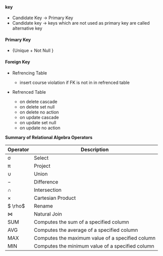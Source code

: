 #### key

- Candidate Key -> Primary Key
- Candidate key -> keys which are not used as primary key are called alternative key

#### Primary Key

- {Unique + Not Null }

#### Foreign Key

- Refrencing Table

  - insert course violation if FK is not in in refrenced table
- Refrenced Table

  - on delete cascade
  - on delete set null
  - on delete no action
  - on update cascade
  - on update set null
  - on update  no action


**Summary of Relational Algebra Operators**

| Operator    | Description                                      |
| ----------- | ------------------------------------------------ |
| σ          | Select                                           |
| π          | Project                                          |
| ∪          | Union                                            |
| −          | Difference                                       |
| ∩          | Intersection                                     |
| ×          | Cartesian Product                                |
| $ \rho$   | Rename                                          |
| $\bowtie$ | Natural Join                                     |
| SUM         | Computes the sum of a specified column           |
| AVG         | Computes the average of a specified column       |
| MAX         | Computes the maximum value of a specified column |
| MIN         | Computes the minimum value of a specified column |
